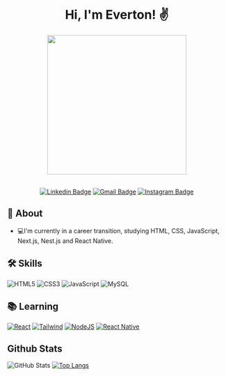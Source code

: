 
<h1 align="center">
  Hi, I'm Everton! ✌️
</h1>

<div align="center">
<img height="320em" src="https://cdna.artstation.com/p/assets/images/images/025/789/352/original/pixel-jeff-galaxy-far-far-away.gif"/>
</div>
<br>
<div align="center">

[![Linkedin Badge](https://img.shields.io/badge/-evertonantunes-blue?style=flat-square&logo=Linkedin&logoColor=white&link=https://www.linkedin.com/in/everton-antunes-bezerra-80279961/)](https://www.linkedin.com/in/everton-antunes-bezerra-80279961/)
[![Gmail Badge](https://img.shields.io/badge/-evertonab.dev@gmail.com-c14438?style=flat-square&logo=Gmail&logoColor=white&link=mailto:evertonab.dev@gmail.com)](mailto:evertonab.dev@gmail.com)
[![Instagram Badge](https://img.shields.io/badge/instagram-%23E4405F.svg?&style=flat-square&logo=instagram&logoColor=white)](https://www.instagram.com/evertonab)

</div>

## 🚀 About
- 💻I'm currently in a career transition, studying HTML, CSS, JavaScript, Next.js, Nest.js and React Native.


## 🛠 Skills
![HTML5](https://img.shields.io/badge/HTML-000?style=for-the-badge&logo=html5&logoColor=30A3DC)
![CSS3](https://img.shields.io/badge/CSS3-000?style=for-the-badge&logo=css3&logoColor=E94D5F)
![JavaScript](https://img.shields.io/badge/JavaScript-000?style=for-the-badge&logo=javascript&logoColor=30A3DC)
![MySQL](https://img.shields.io/badge/MySQL-00000F?style=for-the-badge&logo=mysql&logoColor=white)

## 📚 Learning
[![React](https://img.shields.io/badge/React-20232A?style=for-the-badge&logo=react&logoColor=61DAFB)](#)
[![Tailwind](https://img.shields.io/badge/Tailwind_CSS-38B2AC?style=for-the-badge&logo=tailwind-css&logoColor=white)](#)
[![NodeJS](https://img.shields.io/badge/Node.js-43853D?style=for-the-badge&logo=node.js&logoColor=white)](#)
[![React Native](https://img.shields.io/badge/React_Native-20232A?style=for-the-badge&logo=react&logoColor=61DAFB)](#)

## Github Stats
![GitHub Stats](https://github-readme-stats.vercel.app/api?username=evertonab28&show_icons=true&theme=dracula)
[![Top Langs](https://github-readme-stats.vercel.app/api/top-langs/?username=evertonab28&layout=compact&theme=dracula)](https://github.com/anuraghazra/github-readme-stats)
